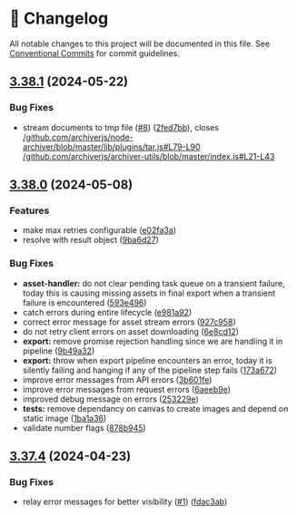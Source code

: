 <!-- markdownlint-disable --><!-- textlint-disable -->

# 📓 Changelog

All notable changes to this project will be documented in this file. See
[Conventional Commits](https://conventionalcommits.org) for commit guidelines.

## [3.38.1](https://github.com/sanity-io/export/compare/v3.38.0...v3.38.1) (2024-05-22)

### Bug Fixes

- stream documents to tmp file ([#8](https://github.com/sanity-io/export/issues/8)) ([2fed7bb](https://github.com/sanity-io/export/commit/2fed7bbe9973deadc49a741822c11ebf81079d38)), closes [/github.com/archiverjs/node-archiver/blob/master/lib/plugins/tar.js#L79-L90](https://github.com/sanity-io//github.com/archiverjs/node-archiver/blob/master/lib/plugins/tar.js/issues/L79-L90) [/github.com/archiverjs/archiver-utils/blob/master/index.js#L21-L43](https://github.com/sanity-io//github.com/archiverjs/archiver-utils/blob/master/index.js/issues/L21-L43)

## [3.38.0](https://github.com/sanity-io/export/compare/v3.37.4...v3.38.0) (2024-05-08)

### Features

- make max retries configurable ([e02fa3a](https://github.com/sanity-io/export/commit/e02fa3ad459647d467a2cd1663a03f15b2248952))
- resolve with result object ([9ba6d27](https://github.com/sanity-io/export/commit/9ba6d27b95f0575ec9cdb79d20fa4cd5eac5ef68))

### Bug Fixes

- **asset-handler:** do not clear pending task queue on a transient failure, today this is causing missing assets in final export when a transient failure is encountered ([593e496](https://github.com/sanity-io/export/commit/593e49638404b096660e1f8f4476cd1302c8dd95))
- catch errors during entire lifecycle ([e981a92](https://github.com/sanity-io/export/commit/e981a927fbe6914e02157e2612bb864ed572121b))
- correct error message for asset stream errors ([927c958](https://github.com/sanity-io/export/commit/927c958444a7aef2166a15c4b75b024b39626844))
- do not retry client errors on asset downloading ([6e8cd12](https://github.com/sanity-io/export/commit/6e8cd12f00cfc8f255a5dc75d38cc4876ce40eed))
- **export:** remove promise rejection handling since we are handling it in pipeline ([9b49a32](https://github.com/sanity-io/export/commit/9b49a32f4e4a32e62434ba9a31dc2a7019fe839f))
- **export:** throw when export pipeline encounters an error, today it is silently failing and hanging if any of the pipeline step fails ([173a672](https://github.com/sanity-io/export/commit/173a67282fc496e5ad77a1cf2beec1e3ea48ae20))
- improve error messages from API errors ([3b601fe](https://github.com/sanity-io/export/commit/3b601fed718f6ad74474fa1533c98919a2b32713))
- improve error messages from request errors ([6aeeb9e](https://github.com/sanity-io/export/commit/6aeeb9e5d0556213d0387e5d8ffd289e56af247b))
- improved debug message on errors ([253229e](https://github.com/sanity-io/export/commit/253229eb131513e981324057744d855aed57f690))
- **tests:** remove dependancy on canvas to create images and depend on static image ([1ba1a36](https://github.com/sanity-io/export/commit/1ba1a3613c2aa40b2f41d1ff0e7c82847bd33adf))
- validate number flags ([878b945](https://github.com/sanity-io/export/commit/878b9453fb87da776f7b9c4e92bd5e0766d7c765))

## [3.37.4](https://github.com/sanity-io/export/compare/v3.37.3...v3.37.4) (2024-04-23)

### Bug Fixes

- relay error messages for better visibility ([#1](https://github.com/sanity-io/export/issues/1)) ([fdac3ab](https://github.com/sanity-io/export/commit/fdac3ab53d75c21fdbf54582d4616b50bf68955a))
